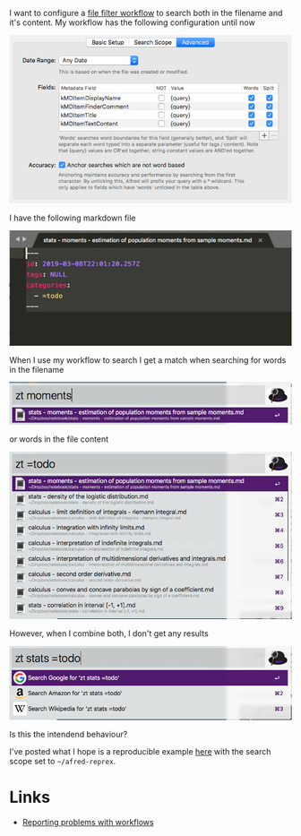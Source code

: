 I want to configure a [file filter workflow](https://www.alfredapp.com/help/workflows/inputs/file-filter/) to search both in the filename and it's content. My workflow has the following configuration until now

![](img/6091bc5ec95dfd60581336fab38d71eb.png)

I have the following markdown file

![](img/4e1fe7c847239860eeec21e7c18e187a.png)

When I use my workflow to search I get a match when searching for words in the filename

![](img/7a62c68ec0c50a1445f004865a006918.png)

or words in the file content

![](img/edb02deed884ed767bb206dcc91fd395.png)

However, when I combine both, I don't get any results

![](img/68034dadca86eac42f498a5905d832d7.png)

Is this the intendend behaviour?

I've posted what I hope is a reproducible example [here](https://github.com/fjuniorr/alfred-reprex) with the search scope set to `~/afred-reprex`.

# Links

+ [Reporting problems with workflows](https://www.alfredforum.com/topic/10224-reporting-problems-with-workflows/)
